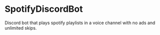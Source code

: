 # SpotifyDiscordBot
Discord bot that plays spotify playlists in a voice channel with no ads and unlimited skips.
